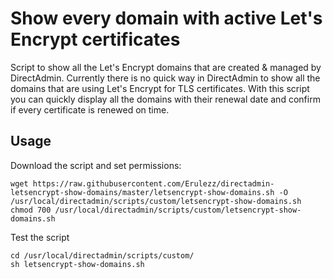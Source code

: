 # Show every domain with active Let's Encrypt certificates
Script to show all the Let's Encrypt domains that are created & managed by DirectAdmin.
Currently there is no quick way in DirectAdmin to show all the domains that are using Let's Encrypt for TLS certificates. With this script you can quickly display all the domains with their renewal date and confirm if every certificate is renewed on time. 

## Usage
Download the script and set permissions:

```
wget https://raw.githubusercontent.com/Erulezz/directadmin-letsencrypt-show-domains/master/letsencrypt-show-domains.sh -O /usr/local/directadmin/scripts/custom/letsencrypt-show-domains.sh
chmod 700 /usr/local/directadmin/scripts/custom/letsencrypt-show-domains.sh
```

Test the script

```
cd /usr/local/directadmin/scripts/custom/
sh letsencrypt-show-domains.sh
```
